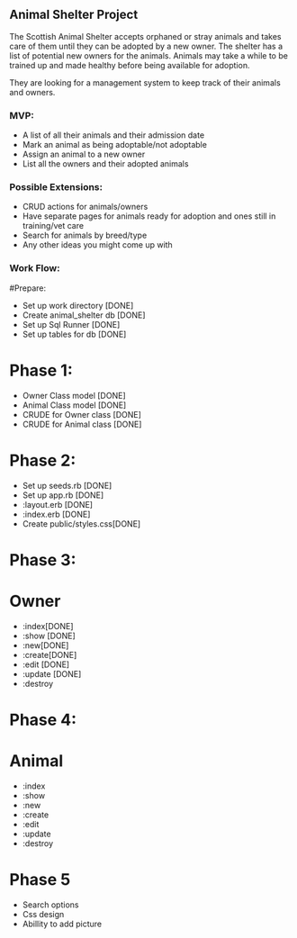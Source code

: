 ## Animal Shelter Project

The Scottish Animal Shelter accepts orphaned or stray animals and takes care of them until they can be adopted by a new owner. The shelter has a list of potential new owners for the animals. Animals may take a while to be trained up and made healthy before being available for adoption.

They are looking for a management system to keep track of their animals and owners.

### MVP:

 - A list of all their animals and their admission date
 - Mark an animal as being adoptable/not adoptable
 - Assign an animal to a new owner
 - List all the owners and their adopted animals

### Possible Extensions:

 - CRUD actions for animals/owners
 - Have separate pages for animals ready for adoption and ones still in training/vet care
 - Search for animals by breed/type
 - Any other ideas you might come up with

### Work Flow:
#Prepare:
- Set up work directory [DONE]
- Create animal_shelter db [DONE]
- Set up Sql Runner [DONE]
- Set up tables for db [DONE]

# Phase 1:
- Owner Class model [DONE]
- Animal Class model [DONE]
- CRUDE for Owner class [DONE]
- CRUDE for Animal class [DONE]

# Phase 2:
- Set up seeds.rb [DONE]
- Set up app.rb [DONE]
- :layout.erb [DONE]
- :index.erb [DONE]
- Create public/styles.css[DONE]

# Phase 3:
# Owner
- :index[DONE]
- :show [DONE]
- :new[DONE]
- :create[DONE]
- :edit [DONE]
- :update [DONE]
- :destroy

# Phase 4:
# Animal
- :index
- :show
- :new
- :create
- :edit
- :update
- :destroy

# Phase 5
- Search options
- Css design
- Abillity to add picture

 <!-- EOF -->

